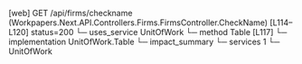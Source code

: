 [web] GET /api/firms/checkname  (Workpapers.Next.API.Controllers.Firms.FirmsController.CheckName)  [L114–L120] status=200
  └─ uses_service UnitOfWork
    └─ method Table [L117]
      └─ implementation UnitOfWork.Table
  └─ impact_summary
    └─ services 1
      └─ UnitOfWork

